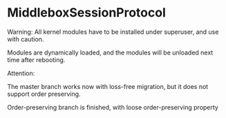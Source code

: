 MiddleboxSessionProtocol
========================
Warning:
All kernel modules have to be installed under superuser, and use with caution. 

Modules are dynamically loaded, and the modules will be unloaded next time after rebooting.

Attention:

The master branch works now with loss-free migration, but it does not support order preserving. 

Order-preserving branch is finished, with loose order-preserving property
